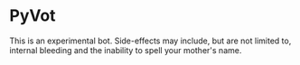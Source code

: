 # PyVot
This is an experimental bot. Side-effects may include, but are not limited to, internal bleeding and the inability to spell your mother's name.
